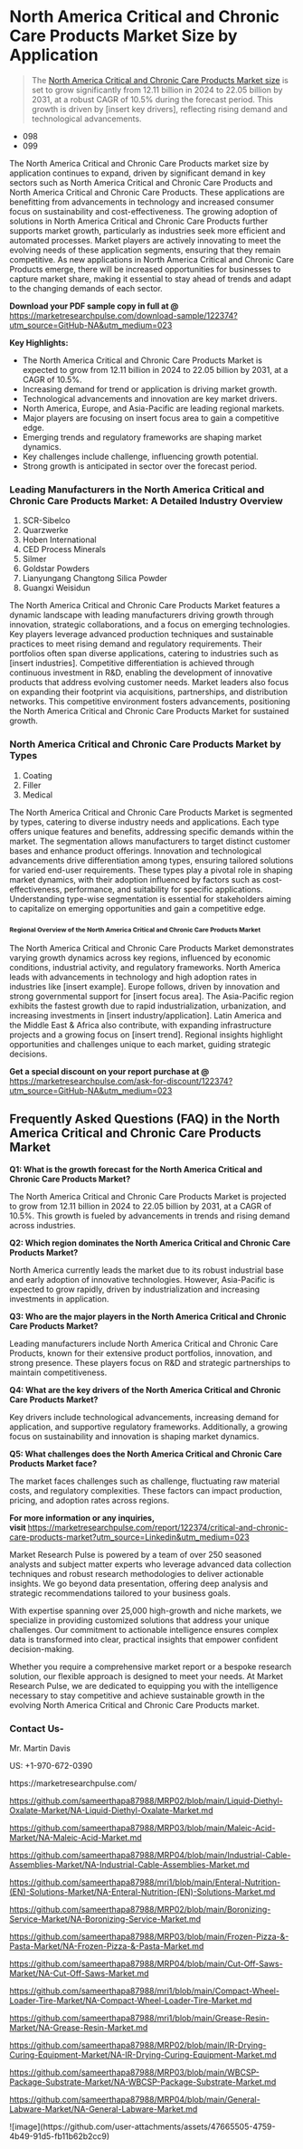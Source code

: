<h1>North America Critical and Chronic Care Products Market&nbsp;Size by Application</h1><blockquote><p>The <a href="https://marketresearchpulse.com/download-sample/122374?utm_source=GitHub-NA&amp;utm_medium=023">North America Critical and Chronic Care Products Market size</a> is set to grow significantly from 12.11 billion in 2024 to 22.05 billion by 2031, at a robust CAGR of 10.5% during the forecast period. This growth is driven by [insert key drivers], reflecting rising demand and technological advancements.</p></blockquote><ul><li>098<li> 099</li></ul><p>The North America Critical and Chronic Care Products market size by application continues to expand, driven by significant demand in key sectors such as North America Critical and Chronic Care Products and North America Critical and Chronic Care Products. These applications are benefitting from advancements in technology and increased consumer focus on sustainability and cost-effectiveness. The growing adoption of solutions in North America Critical and Chronic Care Products further supports market growth, particularly as industries seek more efficient and automated processes. Market players are actively innovating to meet the evolving needs of these application segments, ensuring that they remain competitive. As new applications in North America Critical and Chronic Care Products emerge, there will be increased opportunities for businesses to capture market share, making it essential to stay ahead of trends and adapt to the changing demands of each sector.</p><p><strong>Download your PDF sample copy in full at @ </strong><a href="https://marketresearchpulse.com/download-sample/122374?utm_source=GitHub-NA&amp;utm_medium=023">https://marketresearchpulse.com/download-sample/122374?utm_source=GitHub-NA&amp;utm_medium=023</a></p><p><strong>Key Highlights: </strong></p><ul><li>The North America Critical and Chronic Care Products Market is expected to grow from 12.11 billion in 2024 to 22.05 billion by 2031, at a CAGR of 10.5%.</li><li>Increasing demand for trend or application is driving market growth.</li><li>Technological advancements and innovation are key market drivers.</li><li>North America, Europe, and Asia-Pacific are leading regional markets.</li><li>Major players are focusing on insert focus area to gain a competitive edge.</li><li>Emerging trends and regulatory frameworks are shaping market dynamics.</li><li>Key challenges include challenge, influencing growth potential.</li><li>Strong growth is anticipated in sector over the forecast period.</li></ul><h3>Leading Manufacturers in the North America Critical and Chronic Care Products Market: A Detailed Industry Overview</h3><ol><li>SCR-Sibelco</li><li>Quarzwerke</li><li>Hoben International</li><li>CED Process Minerals</li><li>Silmer</li><li>Goldstar Powders</li><li>Lianyungang Changtong Silica Powder</li><li>Guangxi Weisidun</li></ol><div class="flex max-w-full flex-col flex-grow"><div class="min-h-8 text-message flex w-full flex-col items-end gap-2 whitespace-normal break-words [.text-message+&amp;]:mt-5" dir="auto" data-message-author-role="assistant" data-message-id="fd8432e4-4910-450d-b182-61b7bfb0a01f" data-message-model-slug="gpt-4o"><div class="flex w-full flex-col gap-1 empty:hidden first:pt-[3px]"><div class="markdown prose w-full break-words dark:prose-invert light"><p>The North America Critical and Chronic Care Products Market features a dynamic landscape with leading manufacturers driving growth through innovation, strategic collaborations, and a focus on emerging technologies. Key players leverage advanced production techniques and sustainable practices to meet rising demand and regulatory requirements. Their portfolios often span diverse applications, catering to industries such as [insert industries]. Competitive differentiation is achieved through continuous investment in R&amp;D, enabling the development of innovative products that address evolving customer needs. Market leaders also focus on expanding their footprint via acquisitions, partnerships, and distribution networks. This competitive environment fosters advancements, positioning the North America Critical and Chronic Care Products Market for sustained growth.</p></div></div></div></div><h3>North America Critical and Chronic Care Products Market by Types</h3><ol><li>Coating<li> Filler<li> Medical</li></ol><div class="flex max-w-full flex-col flex-grow"><div class="min-h-8 text-message flex w-full flex-col items-end gap-2 whitespace-normal break-words [.text-message+&amp;]:mt-5" dir="auto" data-message-author-role="assistant" data-message-id="084470be-0bb7-4664-bddf-5156b4f41249" data-message-model-slug="gpt-4o-mini"><div class="flex w-full flex-col gap-1 empty:hidden first:pt-[3px]"><div class="markdown prose w-full break-words dark:prose-invert light"><p>The North America Critical and Chronic Care Products Market is segmented by types, catering to diverse industry needs and applications. Each type offers unique features and benefits, addressing specific demands within the market. The segmentation allows manufacturers to target distinct customer bases and enhance product offerings. Innovation and technological advancements drive differentiation among types, ensuring tailored solutions for varied end-user requirements. These types play a pivotal role in shaping market dynamics, with their adoption influenced by factors such as cost-effectiveness, performance, and suitability for specific applications. Understanding type-wise segmentation is essential for stakeholders aiming to capitalize on emerging opportunities and gain a competitive edge.</p></div></div></div></div><h3><span style="font-size: 11px;">Regional Overview of the North America Critical and Chronic Care Products Market</span></h3><div class="flex max-w-full flex-col flex-grow"><div class="min-h-8 text-message flex w-full flex-col items-end gap-2 whitespace-normal break-words [.text-message+&amp;]:mt-5" dir="auto" data-message-author-role="assistant" data-message-id="e9038762-ce64-4e30-91c9-9bd413514231" data-message-model-slug="gpt-4o-mini"><div class="flex w-full flex-col gap-1 empty:hidden first:pt-[3px]"><div class="markdown prose w-full break-words dark:prose-invert light"><p>The North America Critical and Chronic Care Products Market demonstrates varying growth dynamics across key regions, influenced by economic conditions, industrial activity, and regulatory frameworks. North America leads with advancements in technology and high adoption rates in industries like [insert example]. Europe follows, driven by innovation and strong governmental support for [insert focus area]. The Asia-Pacific region exhibits the fastest growth due to rapid industrialization, urbanization, and increasing investments in [insert industry/application]. Latin America and the Middle East &amp; Africa also contribute, with expanding infrastructure projects and a growing focus on [insert trend]. Regional insights highlight opportunities and challenges unique to each market, guiding strategic decisions.</p></div></div></div></div><p><strong>Get a special discount on your report purchase at @ </strong><a href="https://marketresearchpulse.com/ask-for-discount/122374?utm_source=GitHub-NA&amp;utm_medium=023">https://marketresearchpulse.com/ask-for-discount/122374?utm_source=GitHub-NA&amp;utm_medium=023</a></p><h2>Frequently Asked Questions (FAQ) in the North America Critical and Chronic Care Products Market</h2><p><strong>Q1: What is the growth forecast for the North America Critical and Chronic Care Products Market?</strong></p><p>The North America Critical and Chronic Care Products Market is projected to grow from 12.11 billion in 2024 to 22.05 billion by 2031, at a CAGR of 10.5%. This growth is fueled by advancements in trends and rising demand across industries.</p><p><strong>Q2: Which region dominates the North America Critical and Chronic Care Products Market?</strong></p><p>North America currently leads the market due to its robust industrial base and early adoption of innovative technologies. However, Asia-Pacific is expected to grow rapidly, driven by industrialization and increasing investments in application.</p><p><strong>Q3: Who are the major players in the North America Critical and Chronic Care Products Market?</strong></p><p>Leading manufacturers include North America Critical and Chronic Care Products, known for their extensive product portfolios, innovation, and strong presence. These players focus on R&amp;D and strategic partnerships to maintain competitiveness.</p><p><strong>Q4: What are the key drivers of the North America Critical and Chronic Care Products Market?</strong></p><p>Key drivers include technological advancements, increasing demand for application, and supportive regulatory frameworks. Additionally, a growing focus on sustainability and innovation is shaping market dynamics.</p><p><strong>Q5: What challenges does the North America Critical and Chronic Care Products Market face?</strong></p><p>The market faces challenges such as challenge, fluctuating raw material costs, and regulatory complexities. These factors can impact production, pricing, and adoption rates across regions.</p><p><strong>For more information or any inquiries, visit&nbsp;</strong><a href="https://marketresearchpulse.com/report/122374/critical-and-chronic-care-products-market?utm_source=Linkedin&utm_medium=023">https://marketresearchpulse.com/report/122374/critical-and-chronic-care-products-market?utm_source=Linkedin&utm_medium=023</a></p><p>Market Research Pulse is powered by a team of over 250 seasoned analysts and subject matter experts who leverage advanced data collection techniques and robust research methodologies to deliver actionable insights. We go beyond data presentation, offering deep analysis and strategic recommendations tailored to your business goals.</p><p>With expertise spanning over 25,000 high-growth and niche markets, we specialize in providing customized solutions that address your unique challenges. Our commitment to actionable intelligence ensures complex data is transformed into clear, practical insights that empower confident decision-making.</p><p>Whether you require a comprehensive market report or a bespoke research solution, our flexible approach is designed to meet your needs. At Market Research Pulse, we are dedicated to equipping you with the intelligence necessary to stay competitive and achieve sustainable growth in the evolving North America Critical and Chronic Care Products market.</p><h3><strong>Contact Us-</strong></h3><p>Mr. Martin Davis</p><p>US: +1-970-672-0390</p><p>https://marketresearchpulse.com/</p><p><a href="https://github.com/sameerthapa87988/MRP02/blob/main/Liquid-Diethyl-Oxalate-Market/NA-Liquid-Diethyl-Oxalate-Market.md">https://github.com/sameerthapa87988/MRP02/blob/main/Liquid-Diethyl-Oxalate-Market/NA-Liquid-Diethyl-Oxalate-Market.md</a></p><p><a href="https://github.com/sameerthapa87988/MRP03/blob/main/Maleic-Acid-Market/NA-Maleic-Acid-Market.md">https://github.com/sameerthapa87988/MRP03/blob/main/Maleic-Acid-Market/NA-Maleic-Acid-Market.md</a></p><p><a href="https://github.com/sameerthapa87988/MRP04/blob/main/Industrial-Cable-Assemblies-Market/NA-Industrial-Cable-Assemblies-Market.md">https://github.com/sameerthapa87988/MRP04/blob/main/Industrial-Cable-Assemblies-Market/NA-Industrial-Cable-Assemblies-Market.md</a></p><p><a href="https://github.com/sameerthapa87988/mri1/blob/main/Enteral-Nutrition-(EN)-Solutions-Market/NA-Enteral-Nutrition-(EN)-Solutions-Market.md">https://github.com/sameerthapa87988/mri1/blob/main/Enteral-Nutrition-(EN)-Solutions-Market/NA-Enteral-Nutrition-(EN)-Solutions-Market.md</a></p><p><a href="https://github.com/sameerthapa87988/MRP02/blob/main/Boronizing-Service-Market/NA-Boronizing-Service-Market.md">https://github.com/sameerthapa87988/MRP02/blob/main/Boronizing-Service-Market/NA-Boronizing-Service-Market.md</a></p><p><a href="https://github.com/sameerthapa87988/MRP03/blob/main/Frozen-Pizza-&-Pasta-Market/NA-Frozen-Pizza-&-Pasta-Market.md">https://github.com/sameerthapa87988/MRP03/blob/main/Frozen-Pizza-&-Pasta-Market/NA-Frozen-Pizza-&-Pasta-Market.md</a></p><p><a href="https://github.com/sameerthapa87988/MRP04/blob/main/Cut-Off-Saws-Market/NA-Cut-Off-Saws-Market.md">https://github.com/sameerthapa87988/MRP04/blob/main/Cut-Off-Saws-Market/NA-Cut-Off-Saws-Market.md</a></p><p><a href="https://github.com/sameerthapa87988/mri1/blob/main/Compact-Wheel-Loader-Tire-Market/NA-Compact-Wheel-Loader-Tire-Market.md">https://github.com/sameerthapa87988/mri1/blob/main/Compact-Wheel-Loader-Tire-Market/NA-Compact-Wheel-Loader-Tire-Market.md</a></p><p><a href="https://github.com/sameerthapa87988/mri1/blob/main/Grease-Resin-Market/NA-Grease-Resin-Market.md">https://github.com/sameerthapa87988/mri1/blob/main/Grease-Resin-Market/NA-Grease-Resin-Market.md</a></p><p><a href="https://github.com/sameerthapa87988/MRP02/blob/main/IR-Drying-Curing-Equipment-Market/NA-IR-Drying-Curing-Equipment-Market.md">https://github.com/sameerthapa87988/MRP02/blob/main/IR-Drying-Curing-Equipment-Market/NA-IR-Drying-Curing-Equipment-Market.md</a></p><p><a href="https://github.com/sameerthapa87988/MRP03/blob/main/WBCSP-Package-Substrate-Market/NA-WBCSP-Package-Substrate-Market.md">https://github.com/sameerthapa87988/MRP03/blob/main/WBCSP-Package-Substrate-Market/NA-WBCSP-Package-Substrate-Market.md</a></p><p><a href="https://github.com/sameerthapa87988/MRP04/blob/main/General-Labware-Market/NA-General-Labware-Market.md">https://github.com/sameerthapa87988/MRP04/blob/main/General-Labware-Market/NA-General-Labware-Market.md</a></p>
![image](https://github.com/user-attachments/assets/47665505-4759-4b49-91d5-fb11b62b2cc9)
